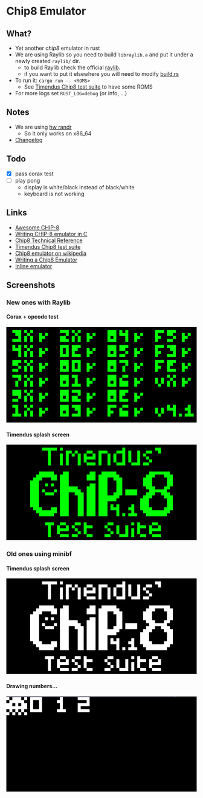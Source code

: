 # Chip8 Emulator

## What?
- Yet another *chip8* emulator in rust
- We are using Raylib so you need to build `libraylib.a` and put it under a newly created `raylib/` dir.
    - to build Raylib check the official [raylib](https://www.raylib.com/).
    - if you want to put it elsewhere you will need to modify [build.rs](https://github.com/gthvn1/chip8-emulator/blob/master/build.rs)
- To run it: `cargo run -- <ROMS>`
    - See [Timendus Chip8 test suite](https://github.com/Timendus/chip8-test-suite) to have some ROMS
- For more logs set `RUST_LOG=debug` (or info, ...)

## Notes
- We are using [hw randr](https://doc.rust-lang.org/core/arch/x86/fn._rdrand16_step.html)
    - So it only works on x86_64
- [Changelog](https://github.com/gthvn1/chip8-emulator/blob/master/Changelog.md)

## Todo
- [x] pass corax test
- [ ] play pong
    - display is white/black instead of black/white
    - keyboard is not working

## Links
- [Awesome CHIP-8](https://chip-8.github.io/links/)
- [Writing CHIP-8 emulator in C](https://multigesture.net/articles/how-to-write-an-emulator-chip-8-interpreter/)
- [Chip8 Technical Reference](http://devernay.free.fr/hacks/chip8/C8TECH10.HTM)
- [Timendus Chip8 test suite](https://github.com/Timendus/chip8-test-suite)
- [Chip8 emulator on wikipedia](https://en.wikipedia.org/wiki/CHIP-8)
- [Writing a Chip8 Emulator](http://craigthomas.ca/blog/2014/06/21/writing-a-chip-8-emulator-part-1/)
- [Inline emulator](https://chip-8.vercel.app/)

## Screenshots
### New ones with Raylib
#### Corax + opcode test
![](https://github.com/gthvn1/chip8-emulator/blob/master/screenshots/corax.png)
#### Timendus splash screen
![](https://github.com/gthvn1/chip8-emulator/blob/master/screenshots/timendus_raylib.png)
### Old ones using minibf
#### Timendus splash screen
![](https://github.com/gthvn1/chip8-emulator/blob/master/screenshots/timendus.png)
#### Drawing numbers...
![](https://github.com/gthvn1/chip8-emulator/blob/master/screenshots/drawing_numbers.png)

